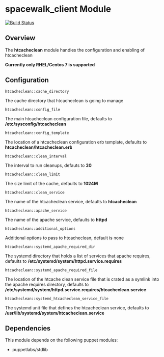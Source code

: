 # spacewalk_client Module
[![Build Status](https://travis-ci.org/Adaptavist/puppet-htcacheclean.svg?branch=master)](https://travis-ci.org/Adaptavist/puppet-htcacheclean)
## Overview

The **htcacheclean** module handles the configuration and enabling of htcacheclean

**Currently only RHEL/Centos 7 is supported**

## Configuration

`htcacheclean::cache_directory`

The cache directory that htcacheclean is going to manage

`htcacheclean::config_file`

The main htcacheclean configuration file, defaults to **/etc/sysconfig/htcacheclean**

`htcacheclean::config_template`

The location of a htcacheclean configuration erb template, defaults to **htcacheclean/htcacheclean.erb**

`htcacheclean::clean_interval`

The interval to run cleanups, defauts to **30**

`htcacheclean::clean_limit`

The size limit of the cache, defaults to **1024M**

`htcacheclean::clean_service`

The name of the htcacheclean service, defaults to **htcacheclean**

`htcacheclean::apache_service`

The name of the apache service, defaults to **httpd**

`htcacheclean::additional_options`

Additional options to pass to htcacheclean, default is none

`htcacheclean::systemd_apache_required_dir`

The systemd directory that holds a list of services that apache requires, defaults to **/etc/systemd/system/httpd.service.requires**

`htcacheclean::systemd_apache_required_file`

The location of the htcache clean service file that is crated as a symlink into the apache requires directory, defaults to **/etc/systemd/system/httpd.service.requires/htcacheclean.service**

`htcacheclean::systemd_htcacheclean_service_file`

The systemd unit file that defines the htcacheclean service, defaults to **/usr/lib/systemd/system/htcacheclean.service**

## Dependencies

This module depends on the following puppet modules:

* puppetlabs/stdlib

